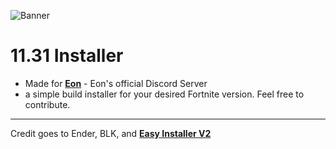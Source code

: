 
![Banner](https://media.discordapp.net/attachments/1210499194796777542/1223624948162101439/EonV2.jpg?ex=661a8889&is=66081389&hm=13926b7ab408f6406aaaba241a665e6430dba238e1c63b31d28033094b5bce8b&=&format=webp&width=1440&height=445)
# 11.31 Installer
- Made for **[Eon](https://discord.gg/eonfn)** - Eon's official Discord Server
- a simple build installer for your desired Fortnite version. Feel free to contribute.
---
Credit goes to Ender, BLK, and **[Easy Installer V2](https://github.com/simplyblk/EasyInstallerV2)**
